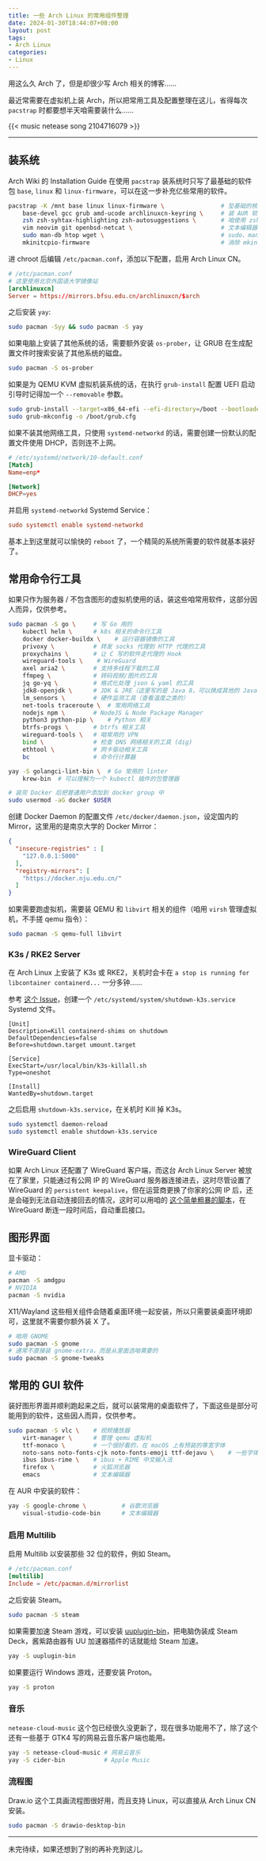 ```yaml
---
title: 一些 Arch Linux 的常用组件整理
date: 2024-01-30T18:44:07+08:00
layout: post
tags:
- Arch Linux
categories:
- Linux
---
```


用这么久 Arch 了，但是却很少写 Arch 相关的博客……

最近常需要在虚拟机上装 Arch，所以把常用工具及配置整理在这儿，省得每次 `pacstrap` 时都要想半天咱需要装什么……

<!--more-->

{{< music netease song 2104716079 >}}

------

## 装系统

Arch Wiki 的 Installation Guide 在使用 `pacstrap` 装系统时只写了最基础的软件包 `base`, `linux` 和 `linux-firmware`，可以在这一步补充亿些常用的软件。

```sh
pacstrap -K /mnt base linux linux-firmware \                # 坠基础的核心组件
    base-devel gcc grub amd-ucode archlinuxcn-keyring \     # 装 AUR 软件需要用到, ArchLinux CN 以及启动引导使用的 GRUB
    zsh zsh-syhtax-highlighting zsh-autosuggestions \       # 咱使用 zsh
    vim neovim git openbsd-netcat \                         # 文本编辑器 & Git 以及ssh 使用 proxy 的工具  
    sudo man-db htop wget \                                 # sudo、man、更好用的 top、wget
    mkinitcpio-firmware                                     # 消除 mkinitcpio 的大量 WARNING（没什么用，但强迫症必备）
```

进 chroot 后编辑 `/etc/pacman.conf`，添加以下配置，启用 Arch Linux CN。

```conf
# /etc/pacman.conf
# 这里使用北京外国语大学镜像站
[archlinuxcn]
Server = https://mirrors.bfsu.edu.cn/archlinuxcn/$arch
```

之后安装 `yay`:

```sh
sudo pacman -Syy && sudo pacman -S yay
```

如果电脑上安装了其他系统的话，需要额外安装 `os-prober`，让 GRUB 在生成配置文件时搜索安装了其他系统的磁盘。

```sh
sudo pacman -S os-prober
```

如果是为 QEMU KVM 虚拟机装系统的话，在执行 `grub-install` 配置 UEFI 启动引导时记得加一个 `--removable` 参数。

```sh
sudo grub-install --target=x86_64-efi --efi-directory=/boot --bootloader-id=GRUB --removable
sudo grub-mkconfig -o /boot/grub.cfg
```

如果不装其他网络工具，只使用 `systemd-networkd` 的话，需要创建一份默认的配置文件使用 DHCP，否则连不上网。

```conf
# /etc/systemd/network/10-default.conf
[Match]
Name=enp*

[Network]
DHCP=yes
```

并启用 `systemd-networkd` Systemd Service：

```conf
sudo systemctl enable systemd-networkd
```

基本上到这里就可以愉快的 `reboot` 了，一个精简的系统所需要的软件就基本装好了。

## 常用命令行工具

如果只作为服务器 / 不包含图形的虚拟机使用的话，装这些咱常用软件，这部分因人而异，仅供参考。

```sh
sudo pacman -S go \     # 写 Go 用的
    kubectl helm \      # k8s 相关的命令行工具
    docker docker-buildx \    # 运行容器镜像的工具
    privoxy \           # 转发 socks 代理到 HTTP 代理的工具
    proxychains \       # 让 C 写的软件走代理的 Hook
    wireguard-tools \    # WireGuard
    axel aria2 \        # 支持多线程下载的工具
    ffmpeg \            # 转码视频/图片的工具
    jq go-yq \          # 格式化处理 json & yaml 的工具
    jdk8-openjdk \      # JDK & JRE（这里写的是 Java 8，可以换成其他的 Java LTS 版本）
    lm_sensors \        # 硬件监测工具（查看温度之类的）
    net-tools traceroute \  # 常用网络工具 
    nodejs npm \        # NodeJS & Node Package Manager
    python3 python-pip \    # Python 相关
    btrfs-progs \       # btrfs 相关工具
    wireguard-tools \   # 咱常用的 VPN
    bind \              # 检查 DNS 网络相关的工具 (dig)
    ethtool \           # 网卡驱动相关工具
    bc                  # 命令行计算器

yay -S golangci-lint-bin \  # Go 常用的 linter
    krew-bin  # 可以理解为一个 kubectl 插件的包管理器

# 装完 Docker 后把普通用户添加到 docker group 中
sudo usermod -aG docker $USER
```

创建 Docker Daemon 的配置文件 `/etc/docker/daemon.json`，设定国内的 Mirror，这里用的是南京大学的 Docker Mirror：

```json
{
  "insecure-registries" : [
    "127.0.0.1:5000"
  ],
  "registry-mirrors": [
    "https://docker.nju.edu.cn/"
  ]
}
```

如果需要跑虚拟机，需要装 QEMU 和 `libvirt` 相关的组件（咱用 `virsh` 管理虚拟机，不手搓 qemu 指令）：

```sh
sudo pacman -S qemu-full libvirt
```

### K3s / RKE2 Server

在 Arch Linux 上安装了 K3s 或 RKE2，关机时会卡在 `a stop is running for libcontainer containerd...` 一分多钟……

参考 [这个 Issue](https://github.com/k3s-io/k3s/issues/2400#issuecomment-1312621468)，创建一个 `/etc/systemd/system/shutdown-k3s.service` Systemd 文件。

```systemd-config
[Unit]
Description=Kill containerd-shims on shutdown
DefaultDependencies=false
Before=shutdown.target umount.target

[Service]
ExecStart=/usr/local/bin/k3s-killall.sh
Type=oneshot

[Install]
WantedBy=shutdown.target
```

之后启用 `shutdown-k3s.service`，在关机时 Kill 掉 K3s。

```sh
sudo systemctl daemon-reload
sudo systemctl enable shutdown-k3s.service
```

### WireGuard Client

如果 Arch Linux 还配置了 WireGuard 客户端，而这台 Arch Linux Server 被放在了家里，只能通过有公网 IP 的 WireGuard 服务器连接进去，这时尽管设置了 WireGuard 的 `persistent keepalive`，但在运营商更换了你家的公网 IP 后，还是会碰到无法自动连接回去的情况，这时可以用咱的 [这个简单粗暴的脚本](https://github.com/STARRY-S/wireguard-keepalive)，在 WireGuard 断连一段时间后，自动重启接口。

## 图形界面

显卡驱动：

```sh
# AMD
pacman -S amdgpu
# NVIDIA
pacman -S nvidia
```

X11/Wayland 这些相关组件会随着桌面环境一起安装，所以只需要装桌面环境即可，<span class="spoiler" >这里就不需要你额外装 X 了</span>。

```sh
# 咱用 GNOME
sudo pacman -S gnome
# 通常不直接装 gnome-extra，而是从里面选咱需要的
sudo pacman -S gnome-tweaks
```

## 常用的 GUI 软件

装好图形界面并顺利跑起来之后，就可以装常用的桌面软件了，下面这些是部分可能用到的软件，这些因人而异，仅供参考。

```sh
sudo pacman -S vlc \    # 视频播放器
    virt-manager \      # 管理 qemu 虚拟机
    ttf-monaco \        # 一个很好看的，在 macOS 上有预装的等宽字体
    noto-sans noto-fonts-cjk noto-fonts-emoji ttf-dejavu \    # 一些字体
    ibus ibus-rime \    # ibus + RIME 中文输入法
    firefox \           # 火狐浏览器
    emacs               # 文本编辑器
```

在 AUR 中安装的软件：

```sh
yay -S google-chrome \          # 谷歌浏览器
    visual-studio-code-bin      # 文本编辑器
```

### 启用 Multilib

启用 Multilib 以安装那些 32 位的软件，例如 Steam。

```conf
# /etc/pacman.conf
[multilib]
Include = /etc/pacman.d/mirrorlist
```

之后安装 Steam。

```sh
sudo pacman -S steam
```

如果需要加速 Steam 游戏，可以安装 [uuplugin-bin](https://aur.archlinux.org/packages/uuplugin-bin)，把电脑伪装成 Steam Deck，酱紫路由器有 UU 加速器插件的话就能给 Steam 加速。

```sh
yay -S uuplugin-bin
```

如果要运行 Windows 游戏，还要安装 Proton。

```sh
yay -S proton
```

### 音乐

`netease-cloud-music` 这个包已经很久没更新了，现在很多功能用不了，除了这个还有一些基于 GTK4 写的网易云音乐客户端也能用。

```sh
yay -S netease-cloud-music # 网易云音乐
yay -S cider-bin           # Apple Music
```

### 流程图

Draw.io 这个工具画流程图很好用，而且支持 Linux，可以直接从 Arch Linux CN 安装。

```sh
sudo pacman -S drawio-desktop-bin
```

----

未完待续，如果还想到了别的再补充到这儿。
